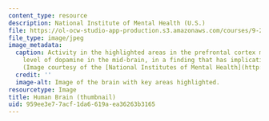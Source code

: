 ```yaml
---
content_type: resource
description: National Institute of Mental Health (U.S.)
file: https://ol-ocw-studio-app-production.s3.amazonaws.com/courses/9-22j-a-clinical-approach-to-the-human-brain-fall-2006/959ee3e77acf1da6619aea36263b3165_9-22jf06-th.jpg
file_type: image/jpeg
image_metadata:
  caption: Activity in the highlighted areas in the prefrontal cortex may affect the
    level of dopamine in the mid-brain, in a finding that has implications for schizophrenia.
    (Image courtesy of the [National Institutes of Mental Health](http://www.nimh.nih.gov/).)
  credit: ''
  image-alt: Image of the brain with key areas highlighted.
resourcetype: Image
title: Human Brain (thumbnail)
uid: 959ee3e7-7acf-1da6-619a-ea36263b3165
---
```

